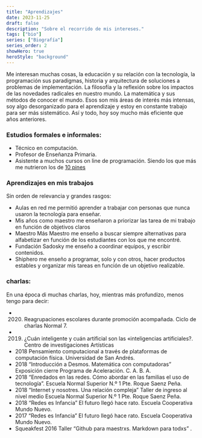 ```yaml
---
title: "Aprendizajes"
date: 2023-11-25
draft: false
description: "Sobre el recorrido de mis intereses."
tags: ["bio"]
series: ["Biografía"]
series_order: 2
showHero: true 
heroStyle: "background"
---
```


Me interesan muchas cosas, la educación y su relación con la tecnología, la programación sus paradigmas, historia y arquitectura de soluciones a problemas de implementación. La filosofía y la reflexión sobre los impactos de las novedades radicales en nuestro mundo. La matemática y sus métodos de conocer el mundo. Esos son mis áreas de interés más intensas, soy algo desorganizado para el aprendizaje y estoy en constante trabajo para ser más sistemático. Así y todo, hoy soy mucho más eficiente que años anteriores.

### Estudios formales e informales:
- Técnico en computación.
- Profesor de Enseñanza Primaria.
- Asistente a muchos cursos on line de programación. Siendo los que más me nutrieron los de [10 pines](https://www.10pines.com/) 

### Aprendizajes en mis trabajos

Sin orden de relevancia y grandes rasgos:
- Aulas en red me permitió aprender a trabajar con personas que nunca usaron la tecnología para enseñar.
- Mis años como maestro me enseñaron a priorizar las tarea de mi trabajo en función de objetivos claros
- Maestro Más Maestro me enseño a buscar siempre alternativas para alfabetizar en función de los estudiantes con los que me encontré.
- Fundación Sadosky me enseño a coordinar equipos, y escribir contenidos.
- Shiphero me enseño a programar, solo y con otros, hacer productos estables y organizar mis tareas en función de un objetivo realizable. 

### charlas:

En una época di muchas charlas, hoy, mientras más profundizo, menos tengo para decir:

- 2020. Reagrupaciones escolares durante promoción acompañada. Ciclo de charlas Normal 7.
- 2019. ¿Cuán inteligente y cuán artificial son las «inteligencias artificiales?. Centro de investigaciones Artísticas
- 2018 Pensamiento computacional a través de plataformas de computación física. Universidad de San Andrés.
- 2018 “Introducción a Desmos. Matemática con computadoras” Exposición cierre Programa de Aceleración. C. A. B. A.
- 2018 “Enredados en las redes. Cómo abordar en las familias el uso de tecnología”. Escuela Normal Superior N.º 1 Pte. Roque Saenz Peña.
- 2018 “Internet y nosotres.  Una relación compleja” Taller de ingreso al nivel medio  Escuela Normal Superior N.º 1 Pte. Roque Saenz Peña.
- 2018 “Redes es Infancia” El futuro llegó hace rato. Escuela Cooperativa Mundo Nuevo.
- 2017 “Redes es Infancia” El futuro llegó hace rato. Escuela Cooperativa Mundo Nuevo.
- Squeakfest 2016 Taller “Github para maestrxs. Markdown para todxs” .
